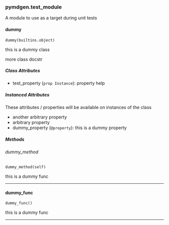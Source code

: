 ### pymdgen.test_module

A module to use as a target during unit tests

#### dummy

```
dummy(builtins.object)
```

this is a dummy class


more class docstr


##### Class Attributes

- test_property (`prop Instance`): property help

##### Instanced Attributes

These attributes / properties will be available on instances of the class

- another arbitrary property
- arbitrary property
- dummy_property (`@property`): this is a dummy property

##### Methods

###### dummy_method

```
dummy_method(self)
```

this is a dummy func 

---

#### dummy_func

```
dummy_func()
```

this is a dummy func 

---